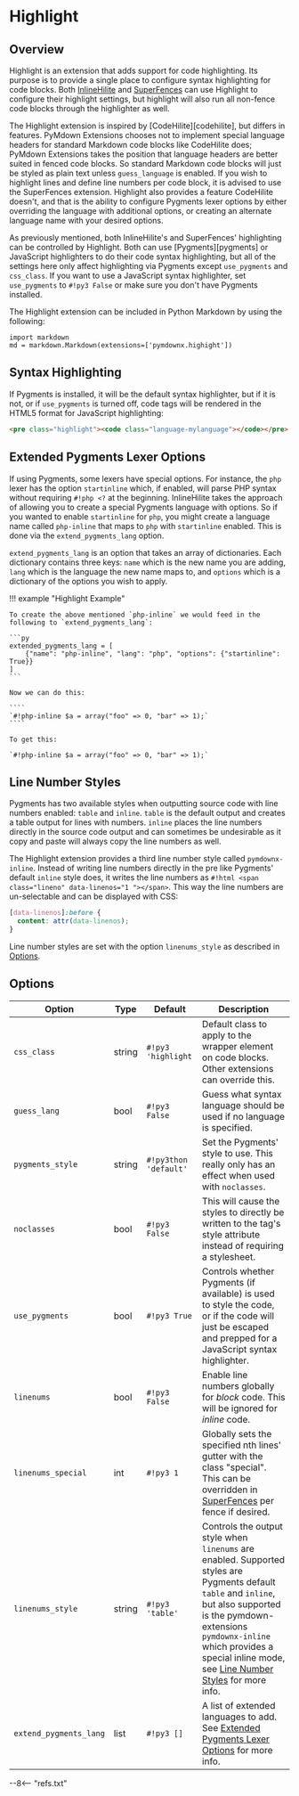 # Highlight

## Overview

Highlight is an extension that adds support for code highlighting. Its purpose is to provide a single place to configure
syntax highlighting for code blocks. Both [InlineHilite](./inlinehilite.md) and [SuperFences](./superfences.md) can use
Highlight to configure their highlight settings, but highlight will also run all non-fence code blocks through the
highlighter as well.

The Highlight extension is inspired by [CodeHilite][codehilite], but differs in features. PyMdown Extensions chooses not
to implement special language headers for standard Markdown code blocks like CodeHilite does; PyMdown Extensions takes
the position that language headers are better suited in fenced code blocks. So standard Markdown code blocks will just
be styled as plain text unless `guess_language` is enabled. If you wish to highlight lines and define line numbers per
code block, it is advised to use the SuperFences extension. Highlight also provides a feature CodeHilite doesn't, and
that is the ability to configure Pygments lexer options by either overriding the language with additional options, or
creating an alternate language name with your desired options.

As previously mentioned, both InlineHilite's and SuperFences' highlighting can be controlled by Highlight. Both can use
[Pygments][pygments] or JavaScript highlighters to do their code syntax highlighting, but all of the settings here only
affect highlighting via Pygments except `use_pygments` and `css_class`.  If you want to use a JavaScript syntax
highlighter, set `use_pygments` to `#!py3 False` or make sure you don't have Pygments installed.

The Highlight extension can be included in Python Markdown by using the following:

```py3
import markdown
md = markdown.Markdown(extensions=['pymdownx.highight'])
```

## Syntax Highlighting

If Pygments is installed, it will be the default syntax highlighter, but if it is not, or if `use_pygments` is turned
off, code tags will be rendered in the HTML5 format for JavaScript highlighting: 

```html
<pre class="highlight"><code class="language-mylanguage"></code></pre>
```

## Extended Pygments Lexer Options

If using Pygments, some lexers have special options.  For instance, the `php` lexer has the option `startinline` which,
if enabled, will parse PHP syntax without requiring `#!php <?` at the beginning.  InlineHilite takes the approach of
allowing you to create a special Pygments language with options.  So if you wanted to enable `startinline` for `php`,
you might create a language name called `php-inline` that maps to `php` with `startinline` enabled.  This is done via
the `extend_pygments_lang` option.

`extend_pygments_lang` is an option that takes an array of dictionaries.  Each dictionary contains three keys: `name`
which is the new name you are adding, `lang` which is the language the new name maps to, and `options` which is a
dictionary of the options you wish to apply.

!!! example "Highlight Example"

    To create the above mentioned `php-inline` we would feed in the following to `extend_pygments_lang`:

    ```py
    extended_pygments_lang = [
        {"name": "php-inline", "lang": "php", "options": {"startinline": True}}
    ]
    ```

    Now we can do this:

    ````
    `#!php-inline $a = array("foo" => 0, "bar" => 1);`
    ````

    To get this:

    `#!php-inline $a = array("foo" => 0, "bar" => 1);`

## Line Number Styles

Pygments has two available styles when outputting source code with line numbers enabled: `table` and `inline`. `table`
is the default output and creates a table output for lines with numbers.  `inline` places the line numbers directly in
the source code output and can sometimes be undesirable as it copy and paste will always copy the line numbers as well.

The Highlight extension provides a third line number style called `pymdownx-inline`.  Instead of writing line numbers
directly in the pre like Pygments' default `inline` style does, it writes the line numbers as
`#!html <span class="lineno" data-linenos="1 "></span>`. This way the line numbers are un-selectable and can be
displayed with CSS:

```css
[data-linenos]:before {
  content: attr(data-linenos);
}
```

Line number styles are set with the option `linenums_style` as described in [Options](#options).

## Options

Option                    | Type   | Default               | Description
------------------------- | ------ | ----------------------| -----------
`css_class`               | string | `#!py3 'highlight`    | Default class to apply to the wrapper element on code blocks. Other extensions can override this.
`guess_lang`              | bool   | `#!py3 False`         | Guess what syntax language should be used if no language is specified. 
`pygments_style`          | string | `#!py3thon 'default'` | Set the Pygments' style to use.  This really only has an effect when used with `noclasses`.
`noclasses`               | bool   | `#!py3 False`         | This will cause the styles to directly be written to the tag's style attribute instead of requiring a stylesheet.
`use_pygments`            | bool   | `#!py3 True`          | Controls whether Pygments (if available) is used to style the code, or if the code will just be escaped and prepped for a JavaScript syntax highlighter.
`linenums`                | bool   | `#!py3 False`         | Enable line numbers globally for *block* code.  This will be ignored for *inline* code.
`linenums_special`        | int    | `#!py3 1`             | Globally sets the specified nth lines' gutter with the class "special".  This can be overridden in [SuperFences](./superfences.md) per fence if desired.
`linenums_style`          | string | `#!py3 'table'`       | Controls the output style when `linenums` are enabled. Supported styles are Pygments default `table` and `inline`, but also supported is the pymdown-extensions `pymdownx-inline` which provides a special inline mode, see [Line Number Styles](#line-number-styles) for more info.
`extend_pygments_lang`    | list   | `#!py3 []`            | A list of extended languages to add.  See [Extended Pygments Lexer Options](#extended-pygments-lexer-options) for more info.

--8<-- "refs.txt"
